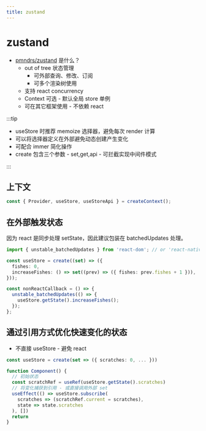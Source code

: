```yaml
---
title: zustand
---
```


# zustand

- [pmndrs/zustand](https://github.com/pmndrs/zustand) 是什么？
  - out of tree 状态管理
    - 可外部查询、修改、订阅
    - 可多个渲染树使用
  - 支持 react concurrency
  - Context 可选 - 默认全局 store 单例
  - 可在其它框架使用 - 不依赖 react

:::tip

- useStore 时推荐 memoize 选择器，避免每次 render 计算
- 可以将选择器定义在外部避免动态创建产生变化
- 可配合 immer 简化操作
- create 包含三个参数 - set,get,api - 可拦截实现中间件模式

:::

## 上下文

```ts
const { Provider, useStore, useStoreApi } = createContext();
```

## 在外部触发状态

因为 react 是同步处理 setState，因此建议包装在 batchedUpdates 处理。

```ts
import { unstable_batchedUpdates } from 'react-dom'; // or 'react-native'

const useStore = create((set) => ({
  fishes: 0,
  increaseFishes: () => set((prev) => ({ fishes: prev.fishes + 1 })),
}));

const nonReactCallback = () => {
  unstable_batchedUpdates(() => {
    useStore.getState().increaseFishes();
  });
};
```

## 通过引用方式优化快速变化的状态

- 不直接 useStore - 避免 react

```ts
const useStore = create(set => ({ scratches: 0, ... }))

function Component() {
  // 初始状态
  const scratchRef = useRef(useStore.getState().scratches)
  // 将变化捕获到引用 - 或直接调用外部 set
  useEffect(() => useStore.subscribe(
    scratches => (scratchRef.current = scratches),
    state => state.scratches
  ), [])
  return
}
```
